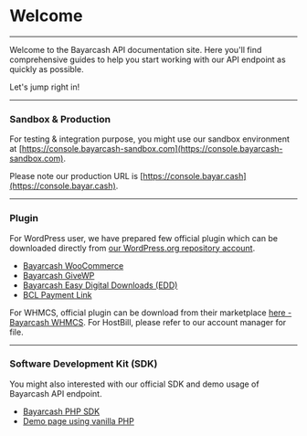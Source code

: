 # Welcome

***



Welcome to the Bayarcash API documentation site. Here you'll find comprehensive guides to help you start working with our API endpoint as quickly as possible.

Let's jump right in!



***

### Sandbox & Production

For testing & integration purpose, you might use our sandbox environment at [https://console.bayarcash-sandbox.com](https://console.bayarcash-sandbox.com).

Please note our production URL is [https://console.bayar.cash](https://console.bayar.cash).



***

### Plugin

For WordPress user, we have prepared few official plugin which can be downloaded directly from [our WordPress.org repository account](https://profiles.wordpress.org/webimpian/#content-plugins).

* [Bayarcash WooCommerce](https://wordpress.org/plugins/bayarcash-wc/)
* [Bayarcash GiveWP](https://wordpress.org/plugins/bayarcash-givewp/)
* [Bayarcash Easy Digital Downloads (EDD)](https://wordpress.org/plugins/bayarcash-for-easy-digital-downloads/)
* [BCL Payment Link](https://wordpress.org/plugins/bcl-payment-link/)

For WHMCS, official plugin can be download from their marketplace [here - Bayarcash WHMCS](https://marketplace.whmcs.com/product/7531-bayarcash). For HostBill, please refer to our account manager for file.



***

### Software Development Kit (SDK)

You might also interested with our official SDK and demo usage of Bayarcash API endpoint.

* [Bayarcash PHP SDK](https://github.com/webimpian/bayarcash-php-sdk)
* [Demo page using vanilla PHP](https://github.com/webimpian/bayarcash-php-demo)

